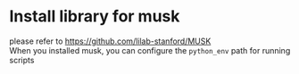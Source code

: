 # Install library for musk
please refer to https://github.com/lilab-stanford/MUSK  
When you installed musk, you can configure the `python_env` path for running scripts  